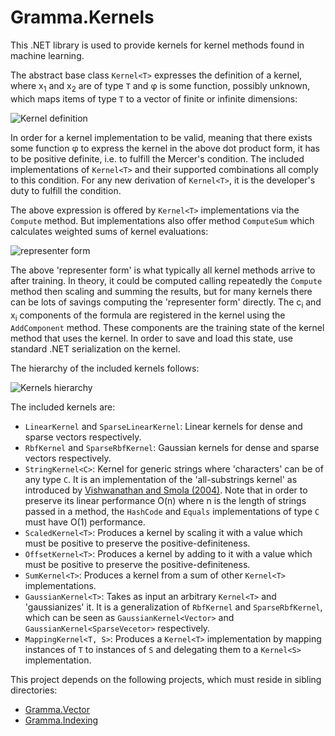 # Gramma.Kernels
This .NET library is used to provide kernels for kernel methods found in machine learning.

The abstract base class `Kernel<T>` expresses the definition of a kernel, where x<sub>1</sub> and x<sub>2</sub> are of type `T` and φ is some function, possibly unknown, which maps items of type `T` to a vector of finite or infinite dimensions:

![Kernel definition](http://s10.postimg.org/5534sl18p/Kernel_definition.png)

In order for a kernel implementation to be valid, meaning that there exists some function φ to express the kernel in the above dot product form, it has to be positive definite, i.e. to fulfill the Mercer's condition. The included implementations of `Kernel<T>` and their supported combinations all comply to this condition. For any new derivation of `Kernel<T>`, it is the developer's duty to fulfill the condition.

The above expression is offered by `Kernel<T>` implementations via the `Compute` method. But implementations also offer method `ComputeSum` which calculates weighted sums of kernel evaluations:

![representer form](http://s7.postimg.org/wu8zhf81z/Representer_form.png)

The above 'representer form' is what typically all kernel methods arrive to after training. In theory, it could be computed calling repeatedly the `Compute` method then scaling and summing the results, but for many kernels there can be lots of savings computing the 'representer form' directly. The c<sub>i</sub> and x<sub>i</sub> components of the formula are registered in the kernel using the `AddComponent` method. These components are the training state of the kernel method that uses the kernel. In order to save and load this state, use standard .NET serialization on the kernel.

The hierarchy of the included kernels follows:

![Kernels hierarchy](http://s24.postimg.org/bgiut5pmt/Kernels_hierarchy.png)

The included kernels are:
* `LinearKernel` and `SparseLinearKernel`: Linear kernels for dense and sparse vectors respectively.
* `RbfKernel` and `SparseRbfKernel`: Gaussian kernels for dense and sparse vectors respectively.
* `StringKernel<C>`: Kernel for generic strings where 'characters' can be of any type `C`. It is an implementation of the 'all-substrings kernel' as introduced by [Vishwanathan and Smola (2004)](http://www.stat.purdue.edu/~vishy/papers/VisSmo04.pdf). Note that in order to preserve its linear performance O(n) where n is the length of strings passed in a method, the `HashCode` and `Equals` implementations of type `C` must have O(1) performance.
* `ScaledKernel<T>`: Produces a kernel by scaling it with a value which must be positive to preserve the positive-definiteness.
* `OffsetKernel<T>`: Produces a kernel by adding to it with a value which must be positive to preserve the positive-definiteness.
* `SumKernel<T>`: Produces a kernel from a sum of other `Kernel<T>` implementations.
* `GaussianKernel<T>`: Takes as input an arbitrary `Kernel<T>` and 'gaussianizes' it. It is a generalization of `RbfKernel` and `SparseRbfKernel`, which can be seen as `GaussianKernel<Vector>` and `GaussianKernel<SparseVecetor>` respectively.
* `MappingKernel<T, S>`: Produces a `Kernel<T>` implementation by mapping instances of `T` to instances of `S` and delegating them to a `Kernel<S>` implementation.

This project depends on the following projects, which must reside in sibling directories:
* [Gramma.Vector](https://github.com/grammophone/Gramma.Vector)
* [Gramma.Indexing](https://github.com/grammophone/Gramma.Indexing)
